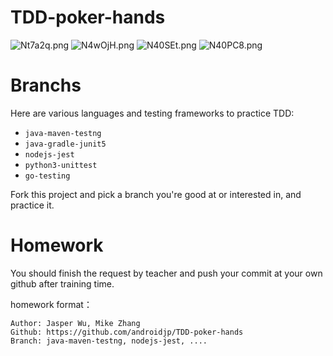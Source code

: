 # TDD-poker-hands
![Nt7a2q.png](https://s1.ax1x.com/2020/06/23/Nt7a2q.png)
![N4wOjH.png](https://s1.ax1x.com/2020/06/30/N4wOjH.png)
![N40SEt.png](https://s1.ax1x.com/2020/06/30/N40SEt.png)
![N40PC8.png](https://s1.ax1x.com/2020/06/30/N40PC8.png)
# Branchs
Here are various languages and testing frameworks to practice TDD:
* `java-maven-testng`
* `java-gradle-junit5`
* `nodejs-jest`
* `python3-unittest`
* `go-testing`

Fork this project and pick a branch you're good at or interested in, and practice it.

# Homework
You should finish the request by teacher and push your commit at your own github after training time.

homework format：
```
Author: Jasper Wu, Mike Zhang
Github: https://github.com/androidjp/TDD-poker-hands
Branch: java-maven-testng, nodejs-jest, ....
```
